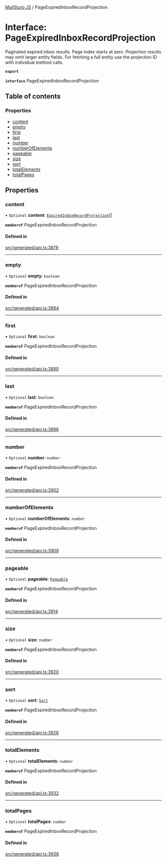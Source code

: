 [MailSlurp JS](../README.md) / PageExpiredInboxRecordProjection

# Interface: PageExpiredInboxRecordProjection

Paginated expired inbox results. Page index starts at zero. Projection results may omit larger entity fields. For fetching a full entity use the projection ID with individual method calls.

**`export`**

**`interface`** PageExpiredInboxRecordProjection

## Table of contents

### Properties

- [content](PageExpiredInboxRecordProjection.md#content)
- [empty](PageExpiredInboxRecordProjection.md#empty)
- [first](PageExpiredInboxRecordProjection.md#first)
- [last](PageExpiredInboxRecordProjection.md#last)
- [number](PageExpiredInboxRecordProjection.md#number)
- [numberOfElements](PageExpiredInboxRecordProjection.md#numberofelements)
- [pageable](PageExpiredInboxRecordProjection.md#pageable)
- [size](PageExpiredInboxRecordProjection.md#size)
- [sort](PageExpiredInboxRecordProjection.md#sort)
- [totalElements](PageExpiredInboxRecordProjection.md#totalelements)
- [totalPages](PageExpiredInboxRecordProjection.md#totalpages)

## Properties

### content

• `Optional` **content**: [`ExpiredInboxRecordProjection`](ExpiredInboxRecordProjection.md)[]

**`memberof`** PageExpiredInboxRecordProjection

#### Defined in

[src/generated/api.ts:3878](https://github.com/mailslurp/mailslurp-client/blob/8c02983/src/generated/api.ts#L3878)

___

### empty

• `Optional` **empty**: `boolean`

**`memberof`** PageExpiredInboxRecordProjection

#### Defined in

[src/generated/api.ts:3884](https://github.com/mailslurp/mailslurp-client/blob/8c02983/src/generated/api.ts#L3884)

___

### first

• `Optional` **first**: `boolean`

**`memberof`** PageExpiredInboxRecordProjection

#### Defined in

[src/generated/api.ts:3890](https://github.com/mailslurp/mailslurp-client/blob/8c02983/src/generated/api.ts#L3890)

___

### last

• `Optional` **last**: `boolean`

**`memberof`** PageExpiredInboxRecordProjection

#### Defined in

[src/generated/api.ts:3896](https://github.com/mailslurp/mailslurp-client/blob/8c02983/src/generated/api.ts#L3896)

___

### number

• `Optional` **number**: `number`

**`memberof`** PageExpiredInboxRecordProjection

#### Defined in

[src/generated/api.ts:3902](https://github.com/mailslurp/mailslurp-client/blob/8c02983/src/generated/api.ts#L3902)

___

### numberOfElements

• `Optional` **numberOfElements**: `number`

**`memberof`** PageExpiredInboxRecordProjection

#### Defined in

[src/generated/api.ts:3908](https://github.com/mailslurp/mailslurp-client/blob/8c02983/src/generated/api.ts#L3908)

___

### pageable

• `Optional` **pageable**: [`Pageable`](Pageable.md)

**`memberof`** PageExpiredInboxRecordProjection

#### Defined in

[src/generated/api.ts:3914](https://github.com/mailslurp/mailslurp-client/blob/8c02983/src/generated/api.ts#L3914)

___

### size

• `Optional` **size**: `number`

**`memberof`** PageExpiredInboxRecordProjection

#### Defined in

[src/generated/api.ts:3920](https://github.com/mailslurp/mailslurp-client/blob/8c02983/src/generated/api.ts#L3920)

___

### sort

• `Optional` **sort**: [`Sort`](Sort.md)

**`memberof`** PageExpiredInboxRecordProjection

#### Defined in

[src/generated/api.ts:3926](https://github.com/mailslurp/mailslurp-client/blob/8c02983/src/generated/api.ts#L3926)

___

### totalElements

• `Optional` **totalElements**: `number`

**`memberof`** PageExpiredInboxRecordProjection

#### Defined in

[src/generated/api.ts:3932](https://github.com/mailslurp/mailslurp-client/blob/8c02983/src/generated/api.ts#L3932)

___

### totalPages

• `Optional` **totalPages**: `number`

**`memberof`** PageExpiredInboxRecordProjection

#### Defined in

[src/generated/api.ts:3938](https://github.com/mailslurp/mailslurp-client/blob/8c02983/src/generated/api.ts#L3938)
